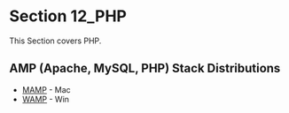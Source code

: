 # Section 12_PHP

This Section covers PHP.

## AMP (Apache, MySQL, PHP) Stack Distributions

* [MAMP](https://www.mamp.info/en/) - Mac
* [WAMP](https://sourceforge.net/projects/wampserver/) - Win
